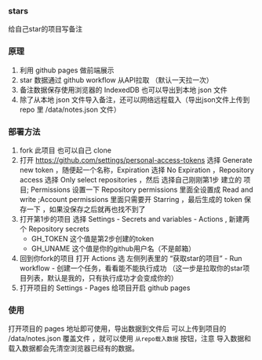 ### stars
给自己star的项目写备注

### 原理
1. 利用 github pages 做前端展示
2. star 数据通过 github workflow 从API拉取 （默认一天拉一次）
3. 备注数据保存使用浏览器的 IndexedDB 也可以导出到本地 json 文件
4. 除了从本地 json 文件导入备注，还可以网络远程载入（导出json文件上传到 repo 里 /data/notes.json 文件）


### 部署方法

1. fork 此项目 也可以自己 clone 
2. 打开 https://github.com/settings/personal-access-tokens 选择 Generate new token ，随便起一个名称，Expiration 选择 No Expiration ，Repository access 选择 Only select repositories ，然后 选择自己刚刚第1步 建立的 项目; Permissions 设置一下 Repository permissions 里面全设置成 Read and write ;Account permissions 里面只需要开 Starring ，最后生成的 token 保存一下 ，如果没保存之后就再也找不到了
3. 打开第1步的项目 选择 Settings - Secrets and variables - Actions , 新建两个 Repository secrets 
    * GH_TOKEN 这个值是第2步创建的token
    * GH_UNAME 这个值是你的github用户名（不是邮箱）
4. 回到你fork的项目 打开 Actions 选 左侧列表里的  “获取star的项目”  - Run workflow - 创建一个任务，看看能不能执行成功 （这一步是拉取你的star项目列表，默认是我的，只有执行成功才会变成你的）
5. 打开项目的 Settings - Pages 给项目开启 github pages

### 使用
打开项目的 pages 地址即可使用，导出数据到文件后 可以上传到项目的 /data/notes.json 覆盖文件 ，就可以使用 `从repo载入数据` 按钮，注意 导入数据和载入数据都会先清空浏览器已经有的数据。